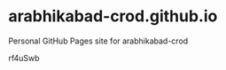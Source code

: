 # arabhikabad-crod.github.io
Personal GitHub Pages site for arabhikabad-crod





























































rf4uSwb
